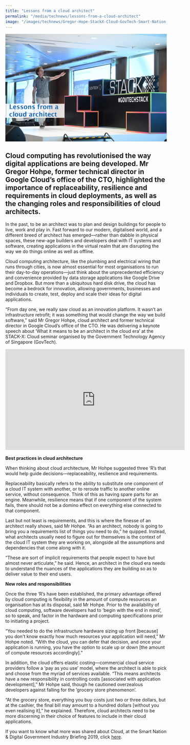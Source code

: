 ```yaml
---
title: "Lessons from a cloud architect"
permalink: "/media/technews/lessons-from-a-cloud-architect"
image: "/images/technews/Gregor-Hope-StackX-Cloud-GovTech-Smart-Nation.jpg"
---
```


![Gregor Hohpe, sharing about Cloud Architecture at Stack-X: Cloud organised by GovTech](/images/technews/Gregor-Hope-StackX-Cloud-GovTech-Smart-Nation.jpg)


Cloud computing has revolutionised the way digital applications are being developed. Mr Gregor Hohpe, former technical director in Google Cloud’s office of the CTO, highlighted the importance of replaceability, resilience and requirements in cloud deployments, as well as the changing roles and responsibilities of cloud architects.
---

In the past, to be an architect was to plan and design buildings for people to live, work and play in. Fast forward to our modern, digitalised world, and a different breed of architect has emerged—rather than dabble in physical spaces, these new-age builders and developers deal with IT systems and software, creating applications in the virtual realm that are disrupting the way we do things online as well as offline.

Cloud computing architecture, like the plumbing and electrical wiring that runs through cities, is now almost essential for most organisations to run their day-to-day operations—just think about the unprecedented efficiency and convenience provided by data storage applications like Google Drive and Dropbox. But more than a ubiquitous hard disk drive, the cloud has become a bedrock for innovation, allowing governments, businesses and individuals to create, test, deploy and scale their ideas for digital applications. 

“From day one, we really saw cloud as an innovation platform. It wasn’t an infrastructure retrofit; it was something that would change the way we build software,” said Mr Gregor Hohpe, cloud architect and former technical director in Google Cloud’s office of the CTO. He was delivering a keynote speech about ‘What it means to be an architect in the cloud era’ at the STACK-X: Cloud seminar organised by the Government Technology Agency of Singapore (GovTech). 

<div class="bp-youtube">
  <iframe width="560" height="315" src="https://www.youtube.com/embed/b75e1y2nFXc" frameborder="0" allow="autoplay; encrypted-media" allowfullscreen></iframe>
</div>

**Best practices in cloud architecture**

When thinking about cloud architecture, Mr Hohpe suggested three ‘R’s that would help guide decisions—replaceability, resilience and requirements.

Replaceability basically refers to the ability to substitute one component of a cloud IT system with another, or to reroute traffic to another online service, without consequence. Think of this as having spare parts for an engine. Meanwhile, resilience means that if one component of the system fails, there should not be a domino effect on everything else connected to that component.

Last but not least is requirements, and this is where the finesse of an architect really shows, said Mr Hohpe. “As an architect, nobody is going to bring you a requirements list of things you need to do,” he quipped. Instead, what architects usually need to figure out for themselves is the context of the cloud IT system they are working on, alongside all the assumptions and dependencies that come along with it. 

“These are sort of implicit requirements that people expect to have but almost never articulate,” he said. Hence, an architect in the cloud era needs to understand the nuances of the applications they are building so as to deliver value to their end users. 

**New roles and responsibilities**

Once the three ‘R’s have been established, the primary advantage offered by cloud computing is flexibility in the amount of compute resources an organisation has at its disposal, said Mr Hohpe. Prior to the availability of cloud computing, software developers had to ‘begin with the end in mind’, so to speak, and factor in the hardware and computing specifications prior to initiating a project.

“You needed to do the infrastructure hardware sizing up front [because] you don't know exactly how much resources your application will need,” Mr Hohpe noted. “With the cloud, you can defer that decision, and once your application is running, you have the option to scale up or down [the amount of compute resources accordingly].”

In addition, the cloud offers elastic costing—commercial cloud service providers follow a ‘pay as you use’ model, where the architect is able to pick and choose from the myriad of services available. “This means architects have a new responsibility in controlling costs [associated with application development],” Mr Hohpe said, though he cautioned overzealous developers against falling for the ‘grocery store phenomenon’.

“At the grocery store, everything you buy costs just two or three dollars, but at the cashier, the final bill may amount to a hundred dollars [without you even realising it],” he explained. Therefore, cloud architects need to be more discerning in their choice of features to include in their cloud applications.


If you want to know what more was shared about Cloud, at the Smart Nation & Digital Government Industry Briefing 2019, click [here](https://www.tech.gov.sg/media/technews/soaring-high-with-commercial-cloud).
